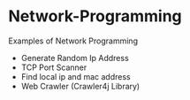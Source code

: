 # Network-Programming
Examples of Network Programming

- Generate Random Ip Address
- TCP Port Scanner
- Find local ip and mac address
- Web Crawler (Crawler4j Library)
